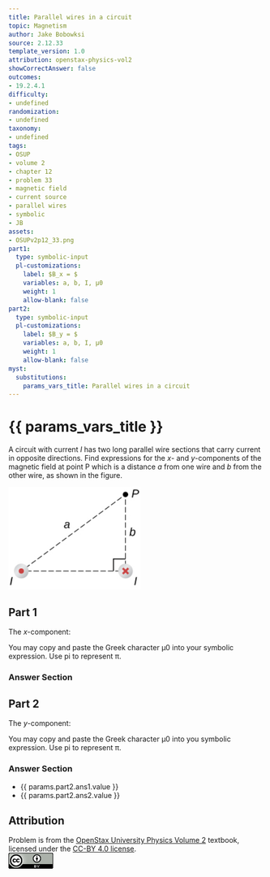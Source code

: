 ```yaml
---
title: Parallel wires in a circuit
topic: Magnetism
author: Jake Bobowksi
source: 2.12.33
template_version: 1.0
attribution: openstax-physics-vol2
showCorrectAnswer: false
outcomes:
- 19.2.4.1
difficulty:
- undefined
randomization:
- undefined
taxonomy:
- undefined
tags:
- OSUP
- volume 2
- chapter 12
- problem 33
- magnetic field
- current source
- parallel wires
- symbolic
- JB
assets:
- OSUPv2p12_33.png
part1:
  type: symbolic-input
  pl-customizations:
    label: $B_x = $
    variables: a, b, I, μ0
    weight: 1
    allow-blank: false
part2:
  type: symbolic-input
  pl-customizations:
    label: $B_y = $
    variables: a, b, I, μ0
    weight: 1
    allow-blank: false
myst:
  substitutions:
    params_vars_title: Parallel wires in a circuit
---
```

# {{ params_vars_title }}
A circuit with current $I$ has two long parallel wire sections that carry current in opposite directions.
Find expressions for the $x$- and $y$-components of the magnetic field at point P which is a distance $a$ from one wire and $b$ from the other wire, as shown in the figure.

<img src="OSUPv2p12_33.png" width=260 alt="Parallel wires with currents in opposite directions">

## Part 1

The $x$-component:

You may copy and paste the Greek character μ0 into your symbolic expression.
Use pi to represent π.

### Answer Section

## Part 2

The $y$-component:

You may copy and paste the Greek character μ0 into you symbolic expression.
Use pi to represent π.

### Answer Section

- {{ params.part2.ans1.value }}
- {{ params.part2.ans2.value }}

## Attribution

Problem is from the [OpenStax University Physics Volume 2](https://openstax.org/details/books/university-physics-volume-2) textbook, licensed under the [CC-BY 4.0 license](https://creativecommons.org/licenses/by/4.0/).<br>![Image representing the Creative Commons 4.0 BY license.](https://raw.githubusercontent.com/firasm/bits/master/by.png)